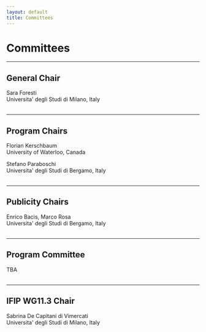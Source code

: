 ```yaml
---
layout: default
title: Committees
---
```


# Committees

--------------------------------------------------------------------------------

## General Chair
Sara Foresti  
Universita' degli Studi di Milano, Italy<br><br>

--------------------------------------------------------------------------------

## Program Chairs
Florian Kerschbaum  
University of Waterloo, Canada

Stefano Paraboschi  
Universita' degli Studi di Bergamo, Italy<br><br>

--------------------------------------------------------------------------------

## Publicity Chairs

Enrico Bacis, Marco Rosa  
Universita' degli Studi di Bergamo, Italy<br><br>

--------------------------------------------------------------------------------

## Program Committee
TBA<br><br>

--------------------------------------------------------------------------------

## IFIP WG11.3 Chair
Sabrina De Capitani di Vimercati  
Universita' degli Studi di Milano, Italy<br><br>
